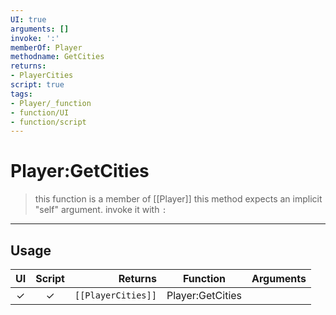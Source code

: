 ```yaml
---
UI: true
arguments: []
invoke: ':'
memberOf: Player
methodname: GetCities
returns:
- PlayerCities
script: true
tags:
- Player/_function
- function/UI
- function/script
---
```

# Player:GetCities
> this function is a member of [[Player]]
> this method expects an implicit "self" argument. invoke it with `:`
-----
## Usage
|  UI | Script | Returns | Function | Arguments |
|:---:|:------:|-------:|:--------:|:---------|
|✓|✓|<code>[[PlayerCities]]<code/>|Player:GetCities||
